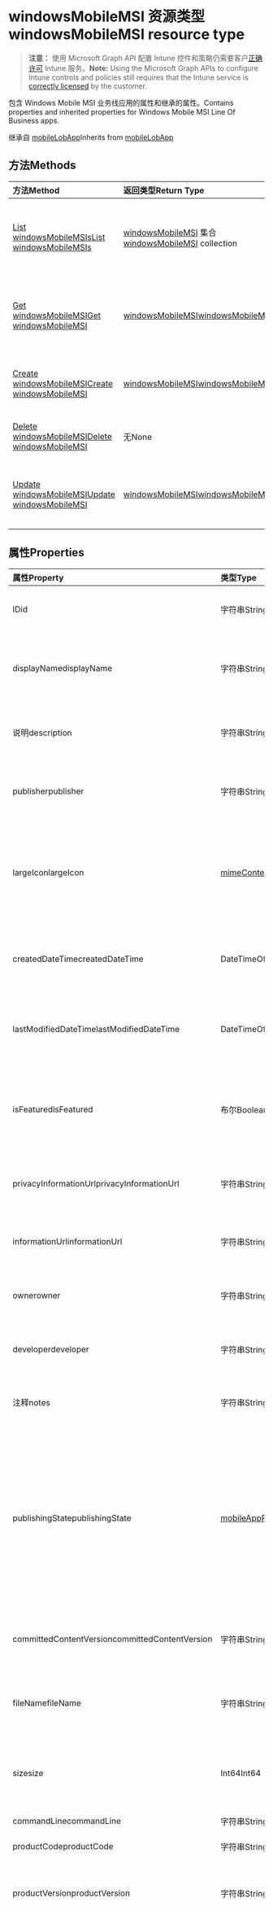 # <a name="windowsmobilemsi-resource-type"></a><span data-ttu-id="23085-101">windowsMobileMSI 资源类型</span><span class="sxs-lookup"><span data-stu-id="23085-101">windowsMobileMSI resource type</span></span>

> <span data-ttu-id="23085-102">**注意：** 使用 Microsoft Graph API 配置 Intune 控件和策略仍需要客户[正确许可](https://go.microsoft.com/fwlink/?linkid=839381) Intune 服务。</span><span class="sxs-lookup"><span data-stu-id="23085-102">**Note:** Using the Microsoft Graph APIs to configure Intune controls and policies still requires that the Intune service is [correctly licensed](https://go.microsoft.com/fwlink/?linkid=839381) by the customer.</span></span>

<span data-ttu-id="23085-103">包含 Windows Mobile MSI 业务线应用的属性和继承的属性。</span><span class="sxs-lookup"><span data-stu-id="23085-103">Contains properties and inherited properties for Windows Mobile MSI Line Of Business apps.</span></span>

<span data-ttu-id="23085-104">继承自 [mobileLobApp](../resources/intune_apps_mobilelobapp.md)</span><span class="sxs-lookup"><span data-stu-id="23085-104">Inherits from [mobileLobApp](../resources/intune_apps_mobilelobapp.md)</span></span>

## <a name="methods"></a><span data-ttu-id="23085-105">方法</span><span class="sxs-lookup"><span data-stu-id="23085-105">Methods</span></span>
|<span data-ttu-id="23085-106">方法</span><span class="sxs-lookup"><span data-stu-id="23085-106">Method</span></span>|<span data-ttu-id="23085-107">返回类型</span><span class="sxs-lookup"><span data-stu-id="23085-107">Return Type</span></span>|<span data-ttu-id="23085-108">说明</span><span class="sxs-lookup"><span data-stu-id="23085-108">Description</span></span>|
|:---|:---|:---|
|[<span data-ttu-id="23085-109">List windowsMobileMSIs</span><span class="sxs-lookup"><span data-stu-id="23085-109">List windowsMobileMSIs</span></span>](../api/intune_apps_windowsmobilemsi_list.md)|<span data-ttu-id="23085-110">[windowsMobileMSI](../resources/intune_apps_windowsmobilemsi.md) 集合</span><span class="sxs-lookup"><span data-stu-id="23085-110">[windowsMobileMSI](../resources/intune_apps_windowsmobilemsi.md) collection</span></span>|<span data-ttu-id="23085-111">列出 [windowsMobileMSI](../resources/intune_apps_windowsmobilemsi.md) 对象的属性和关系。</span><span class="sxs-lookup"><span data-stu-id="23085-111">List properties and relationships of the [windowsMobileMSI](../resources/intune_apps_windowsmobilemsi.md) objects.</span></span>|
|[<span data-ttu-id="23085-112">Get windowsMobileMSI</span><span class="sxs-lookup"><span data-stu-id="23085-112">Get windowsMobileMSI</span></span>](../api/intune_apps_windowsmobilemsi_get.md)|[<span data-ttu-id="23085-113">windowsMobileMSI</span><span class="sxs-lookup"><span data-stu-id="23085-113">windowsMobileMSI</span></span>](../resources/intune_apps_windowsmobilemsi.md)|<span data-ttu-id="23085-114">读取 [windowsMobileMSI](../resources/intune_apps_windowsmobilemsi.md) 对象的属性和关系。</span><span class="sxs-lookup"><span data-stu-id="23085-114">Read properties and relationships of the [windowsMobileMSI](../resources/intune_apps_windowsmobilemsi.md) object.</span></span>|
|[<span data-ttu-id="23085-115">Create windowsMobileMSI</span><span class="sxs-lookup"><span data-stu-id="23085-115">Create windowsMobileMSI</span></span>](../api/intune_apps_windowsmobilemsi_create.md)|[<span data-ttu-id="23085-116">windowsMobileMSI</span><span class="sxs-lookup"><span data-stu-id="23085-116">windowsMobileMSI</span></span>](../resources/intune_apps_windowsmobilemsi.md)|<span data-ttu-id="23085-117">创建新的 [windowsMobileMSI](../resources/intune_apps_windowsmobilemsi.md) 对象。</span><span class="sxs-lookup"><span data-stu-id="23085-117">Create a new [windowsMobileMSI](../resources/intune_apps_windowsmobilemsi.md) object.</span></span>|
|[<span data-ttu-id="23085-118">Delete windowsMobileMSI</span><span class="sxs-lookup"><span data-stu-id="23085-118">Delete windowsMobileMSI</span></span>](../api/intune_apps_windowsmobilemsi_delete.md)|<span data-ttu-id="23085-119">无</span><span class="sxs-lookup"><span data-stu-id="23085-119">None</span></span>|<span data-ttu-id="23085-120">删除 [windowsMobileMSI](../resources/intune_apps_windowsmobilemsi.md)。</span><span class="sxs-lookup"><span data-stu-id="23085-120">Deletes a [windowsMobileMSI](../resources/intune_apps_windowsmobilemsi.md).</span></span>|
|[<span data-ttu-id="23085-121">Update windowsMobileMSI</span><span class="sxs-lookup"><span data-stu-id="23085-121">Update windowsMobileMSI</span></span>](../api/intune_apps_windowsmobilemsi_update.md)|[<span data-ttu-id="23085-122">windowsMobileMSI</span><span class="sxs-lookup"><span data-stu-id="23085-122">windowsMobileMSI</span></span>](../resources/intune_apps_windowsmobilemsi.md)|<span data-ttu-id="23085-123">更新 [windowsMobileMSI](../resources/intune_apps_windowsmobilemsi.md) 对象的属性。</span><span class="sxs-lookup"><span data-stu-id="23085-123">Update the properties of a [windowsMobileMSI](../resources/intune_apps_windowsmobilemsi.md) object.</span></span>|

## <a name="properties"></a><span data-ttu-id="23085-124">属性</span><span class="sxs-lookup"><span data-stu-id="23085-124">Properties</span></span>
|<span data-ttu-id="23085-125">属性</span><span class="sxs-lookup"><span data-stu-id="23085-125">Property</span></span>|<span data-ttu-id="23085-126">类型</span><span class="sxs-lookup"><span data-stu-id="23085-126">Type</span></span>|<span data-ttu-id="23085-127">说明</span><span class="sxs-lookup"><span data-stu-id="23085-127">Description</span></span>|
|:---|:---|:---|
|<span data-ttu-id="23085-128">ID</span><span class="sxs-lookup"><span data-stu-id="23085-128">id</span></span>|<span data-ttu-id="23085-129">字符串</span><span class="sxs-lookup"><span data-stu-id="23085-129">String</span></span>|<span data-ttu-id="23085-130">实体的键。</span><span class="sxs-lookup"><span data-stu-id="23085-130">Key of the entity.</span></span> <span data-ttu-id="23085-131">继承自 [mobileApp](../resources/intune_apps_mobileapp.md)</span><span class="sxs-lookup"><span data-stu-id="23085-131">Inherited from [mobileApp](../resources/intune_apps_mobileapp.md)</span></span>|
|<span data-ttu-id="23085-132">displayName</span><span class="sxs-lookup"><span data-stu-id="23085-132">displayName</span></span>|<span data-ttu-id="23085-133">字符串</span><span class="sxs-lookup"><span data-stu-id="23085-133">String</span></span>|<span data-ttu-id="23085-134">管理员提供或导入的应用标题。</span><span class="sxs-lookup"><span data-stu-id="23085-134">The admin provided or imported title of the app.</span></span> <span data-ttu-id="23085-135">继承自 [mobileApp](../resources/intune_apps_mobileapp.md)</span><span class="sxs-lookup"><span data-stu-id="23085-135">Inherited from [mobileApp](../resources/intune_apps_mobileapp.md)</span></span>|
|<span data-ttu-id="23085-136">说明</span><span class="sxs-lookup"><span data-stu-id="23085-136">description</span></span>|<span data-ttu-id="23085-137">字符串</span><span class="sxs-lookup"><span data-stu-id="23085-137">String</span></span>|<span data-ttu-id="23085-138">应用的说明。</span><span class="sxs-lookup"><span data-stu-id="23085-138">The description of the app.</span></span> <span data-ttu-id="23085-139">继承自 [mobileApp](../resources/intune_apps_mobileapp.md)</span><span class="sxs-lookup"><span data-stu-id="23085-139">Inherited from [mobileApp](../resources/intune_apps_mobileapp.md)</span></span>|
|<span data-ttu-id="23085-140">publisher</span><span class="sxs-lookup"><span data-stu-id="23085-140">publisher</span></span>|<span data-ttu-id="23085-141">字符串</span><span class="sxs-lookup"><span data-stu-id="23085-141">String</span></span>|<span data-ttu-id="23085-142">应用的发布者。</span><span class="sxs-lookup"><span data-stu-id="23085-142">The publisher of the app.</span></span> <span data-ttu-id="23085-143">继承自 [mobileApp](../resources/intune_apps_mobileapp.md)</span><span class="sxs-lookup"><span data-stu-id="23085-143">Inherited from [mobileApp](../resources/intune_apps_mobileapp.md)</span></span>|
|<span data-ttu-id="23085-144">largeIcon</span><span class="sxs-lookup"><span data-stu-id="23085-144">largeIcon</span></span>|[<span data-ttu-id="23085-145">mimeContent</span><span class="sxs-lookup"><span data-stu-id="23085-145">mimeContent</span></span>](../resources/intune_shared_mimecontent.md)|<span data-ttu-id="23085-146">要显示在应用详细信息中并用于图标上传的大图标。</span><span class="sxs-lookup"><span data-stu-id="23085-146">The large icon, to be displayed in the app details and used for upload of the icon.</span></span> <span data-ttu-id="23085-147">继承自 [mobileApp](../resources/intune_apps_mobileapp.md)</span><span class="sxs-lookup"><span data-stu-id="23085-147">Inherited from [mobileApp](../resources/intune_apps_mobileapp.md)</span></span>|
|<span data-ttu-id="23085-148">createdDateTime</span><span class="sxs-lookup"><span data-stu-id="23085-148">createdDateTime</span></span>|<span data-ttu-id="23085-149">DateTimeOffset</span><span class="sxs-lookup"><span data-stu-id="23085-149">DateTimeOffset</span></span>|<span data-ttu-id="23085-150">创建应用的日期和时间。</span><span class="sxs-lookup"><span data-stu-id="23085-150">The date and time the app was created.</span></span> <span data-ttu-id="23085-151">继承自 [mobileApp](../resources/intune_apps_mobileapp.md)</span><span class="sxs-lookup"><span data-stu-id="23085-151">Inherited from [mobileApp](../resources/intune_apps_mobileapp.md)</span></span>|
|<span data-ttu-id="23085-152">lastModifiedDateTime</span><span class="sxs-lookup"><span data-stu-id="23085-152">lastModifiedDateTime</span></span>|<span data-ttu-id="23085-153">DateTimeOffset</span><span class="sxs-lookup"><span data-stu-id="23085-153">DateTimeOffset</span></span>|<span data-ttu-id="23085-154">上次修改应用的日期和时间。</span><span class="sxs-lookup"><span data-stu-id="23085-154">The date and time the app was last modified.</span></span> <span data-ttu-id="23085-155">继承自 [mobileApp](../resources/intune_apps_mobileapp.md)</span><span class="sxs-lookup"><span data-stu-id="23085-155">Inherited from [mobileApp](../resources/intune_apps_mobileapp.md)</span></span>|
|<span data-ttu-id="23085-156">isFeatured</span><span class="sxs-lookup"><span data-stu-id="23085-156">isFeatured</span></span>|<span data-ttu-id="23085-157">布尔</span><span class="sxs-lookup"><span data-stu-id="23085-157">Boolean</span></span>|<span data-ttu-id="23085-158">指示应用是否被管理员标记为特色的值。继承自 [mobileApp](../resources/intune_apps_mobileapp.md)</span><span class="sxs-lookup"><span data-stu-id="23085-158">The value indicating whether the app is marked as featured by the admin. Inherited from [mobileApp](../resources/intune_apps_mobileapp.md)</span></span>|
|<span data-ttu-id="23085-159">privacyInformationUrl</span><span class="sxs-lookup"><span data-stu-id="23085-159">privacyInformationUrl</span></span>|<span data-ttu-id="23085-160">字符串</span><span class="sxs-lookup"><span data-stu-id="23085-160">String</span></span>|<span data-ttu-id="23085-161">隐私声明 Url。</span><span class="sxs-lookup"><span data-stu-id="23085-161">The privacy statement Url.</span></span> <span data-ttu-id="23085-162">继承自 [mobileApp](../resources/intune_apps_mobileapp.md)</span><span class="sxs-lookup"><span data-stu-id="23085-162">Inherited from [mobileApp](../resources/intune_apps_mobileapp.md)</span></span>|
|<span data-ttu-id="23085-163">informationUrl</span><span class="sxs-lookup"><span data-stu-id="23085-163">informationUrl</span></span>|<span data-ttu-id="23085-164">字符串</span><span class="sxs-lookup"><span data-stu-id="23085-164">String</span></span>|<span data-ttu-id="23085-165">详细信息 Url。</span><span class="sxs-lookup"><span data-stu-id="23085-165">The more information Url.</span></span> <span data-ttu-id="23085-166">继承自 [mobileApp](../resources/intune_apps_mobileapp.md)</span><span class="sxs-lookup"><span data-stu-id="23085-166">Inherited from [mobileApp](../resources/intune_apps_mobileapp.md)</span></span>|
|<span data-ttu-id="23085-167">owner</span><span class="sxs-lookup"><span data-stu-id="23085-167">owner</span></span>|<span data-ttu-id="23085-168">字符串</span><span class="sxs-lookup"><span data-stu-id="23085-168">String</span></span>|<span data-ttu-id="23085-169">应用的所有者。</span><span class="sxs-lookup"><span data-stu-id="23085-169">The owner of the app.</span></span> <span data-ttu-id="23085-170">继承自 [mobileApp](../resources/intune_apps_mobileapp.md)</span><span class="sxs-lookup"><span data-stu-id="23085-170">Inherited from [mobileApp](../resources/intune_apps_mobileapp.md)</span></span>|
|<span data-ttu-id="23085-171">developer</span><span class="sxs-lookup"><span data-stu-id="23085-171">developer</span></span>|<span data-ttu-id="23085-172">字符串</span><span class="sxs-lookup"><span data-stu-id="23085-172">String</span></span>|<span data-ttu-id="23085-173">应用的开发者。</span><span class="sxs-lookup"><span data-stu-id="23085-173">The developer of the app.</span></span> <span data-ttu-id="23085-174">继承自 [mobileApp](../resources/intune_apps_mobileapp.md)</span><span class="sxs-lookup"><span data-stu-id="23085-174">Inherited from [mobileApp](../resources/intune_apps_mobileapp.md)</span></span>|
|<span data-ttu-id="23085-175">注释</span><span class="sxs-lookup"><span data-stu-id="23085-175">notes</span></span>|<span data-ttu-id="23085-176">字符串</span><span class="sxs-lookup"><span data-stu-id="23085-176">String</span></span>|<span data-ttu-id="23085-177">应用的备注。</span><span class="sxs-lookup"><span data-stu-id="23085-177">Notes for the app.</span></span> <span data-ttu-id="23085-178">继承自 [mobileApp](../resources/intune_apps_mobileapp.md)</span><span class="sxs-lookup"><span data-stu-id="23085-178">Inherited from [mobileApp](../resources/intune_apps_mobileapp.md)</span></span>|
|<span data-ttu-id="23085-179">publishingState</span><span class="sxs-lookup"><span data-stu-id="23085-179">publishingState</span></span>|[<span data-ttu-id="23085-180">mobileAppPublishingState</span><span class="sxs-lookup"><span data-stu-id="23085-180">mobileAppPublishingState</span></span>](../resources/intune_apps_mobileapppublishingstate.md)|<span data-ttu-id="23085-181">应用的发布状态。</span><span class="sxs-lookup"><span data-stu-id="23085-181">The publishing state for the app.</span></span> <span data-ttu-id="23085-182">除非应用已发布，否则无法分配应用。</span><span class="sxs-lookup"><span data-stu-id="23085-182">The app cannot be assigned unless the app is published.</span></span> <span data-ttu-id="23085-183">继承自 [mobileApp](../resources/intune_apps_mobileapp.md)。</span><span class="sxs-lookup"><span data-stu-id="23085-183">Inherited from [mobileApp](../resources/intune_apps_mobileapp.md)</span></span> <span data-ttu-id="23085-184">可取值为：`notPublished`、`processing`、`published`。</span><span class="sxs-lookup"><span data-stu-id="23085-184">Possible values are: `notPublished`, `processing`, `published`.</span></span>|
|<span data-ttu-id="23085-185">committedContentVersion</span><span class="sxs-lookup"><span data-stu-id="23085-185">committedContentVersion</span></span>|<span data-ttu-id="23085-186">字符串</span><span class="sxs-lookup"><span data-stu-id="23085-186">String</span></span>|<span data-ttu-id="23085-187">内部提交的内容版本。</span><span class="sxs-lookup"><span data-stu-id="23085-187">The internal committed content version.</span></span> <span data-ttu-id="23085-188">继承自 [mobileLobApp](../resources/intune_apps_mobilelobapp.md)</span><span class="sxs-lookup"><span data-stu-id="23085-188">Inherited from [mobileLobApp](../resources/intune_apps_mobilelobapp.md)</span></span>|
|<span data-ttu-id="23085-189">fileName</span><span class="sxs-lookup"><span data-stu-id="23085-189">fileName</span></span>|<span data-ttu-id="23085-190">字符串</span><span class="sxs-lookup"><span data-stu-id="23085-190">String</span></span>|<span data-ttu-id="23085-191">主 Lob 应用程序文件的名称。</span><span class="sxs-lookup"><span data-stu-id="23085-191">The name of the main Lob application file.</span></span> <span data-ttu-id="23085-192">继承自 [mobileLobApp](../resources/intune_apps_mobilelobapp.md)</span><span class="sxs-lookup"><span data-stu-id="23085-192">Inherited from [mobileLobApp](../resources/intune_apps_mobilelobapp.md)</span></span>|
|<span data-ttu-id="23085-193">size</span><span class="sxs-lookup"><span data-stu-id="23085-193">size</span></span>|<span data-ttu-id="23085-194">Int64</span><span class="sxs-lookup"><span data-stu-id="23085-194">Int64</span></span>|<span data-ttu-id="23085-195">总大小，包括所有已上传文件。</span><span class="sxs-lookup"><span data-stu-id="23085-195">The total size, including all uploaded files.</span></span> <span data-ttu-id="23085-196">继承自 [mobileLobApp](../resources/intune_apps_mobilelobapp.md)</span><span class="sxs-lookup"><span data-stu-id="23085-196">Inherited from [mobileLobApp](../resources/intune_apps_mobilelobapp.md)</span></span>|
|<span data-ttu-id="23085-197">commandLine</span><span class="sxs-lookup"><span data-stu-id="23085-197">commandLine</span></span>|<span data-ttu-id="23085-198">字符串</span><span class="sxs-lookup"><span data-stu-id="23085-198">String</span></span>|<span data-ttu-id="23085-199">命令行。</span><span class="sxs-lookup"><span data-stu-id="23085-199">The command line.</span></span>|
|<span data-ttu-id="23085-200">productCode</span><span class="sxs-lookup"><span data-stu-id="23085-200">productCode</span></span>|<span data-ttu-id="23085-201">字符串</span><span class="sxs-lookup"><span data-stu-id="23085-201">String</span></span>|<span data-ttu-id="23085-202">产品代码。</span><span class="sxs-lookup"><span data-stu-id="23085-202">The product code.</span></span>|
|<span data-ttu-id="23085-203">productVersion</span><span class="sxs-lookup"><span data-stu-id="23085-203">productVersion</span></span>|<span data-ttu-id="23085-204">字符串</span><span class="sxs-lookup"><span data-stu-id="23085-204">String</span></span>|<span data-ttu-id="23085-205">Windows Mobile MSI 业务线 (LoB) 应用的产品版本。</span><span class="sxs-lookup"><span data-stu-id="23085-205">The product version of Windows Mobile MSI Line of Business (LoB) app.</span></span>|
|<span data-ttu-id="23085-206">ignoreVersionDetection</span><span class="sxs-lookup"><span data-stu-id="23085-206">ignoreVersionDetection</span></span>|<span data-ttu-id="23085-207">布尔</span><span class="sxs-lookup"><span data-stu-id="23085-207">Boolean</span></span>|<span data-ttu-id="23085-208">控制应用的版本是否将用于检测安装在设备上的应用的布尔值。</span><span class="sxs-lookup"><span data-stu-id="23085-208">A boolean to control whether the app's version will be used to detect the app after it is installed on a device.</span></span> <span data-ttu-id="23085-209">对于使用自更新功能的 Windows Mobile MSI 业务线 (LoB) 应用，将此值设置为 true。</span><span class="sxs-lookup"><span data-stu-id="23085-209">Set this to true for Windows Mobile MSI Line of Business (LoB) apps that use a self update feature.</span></span>|

## <a name="relationships"></a><span data-ttu-id="23085-210">关系</span><span class="sxs-lookup"><span data-stu-id="23085-210">Relationships</span></span>
|<span data-ttu-id="23085-211">关系</span><span class="sxs-lookup"><span data-stu-id="23085-211">Relationship</span></span>|<span data-ttu-id="23085-212">类型</span><span class="sxs-lookup"><span data-stu-id="23085-212">Type</span></span>|<span data-ttu-id="23085-213">说明</span><span class="sxs-lookup"><span data-stu-id="23085-213">Description</span></span>|
|:---|:---|:---|
|<span data-ttu-id="23085-214">categories</span><span class="sxs-lookup"><span data-stu-id="23085-214">categories</span></span>|<span data-ttu-id="23085-215">[mobileAppCategory](../resources/intune_apps_mobileappcategory.md) 集合</span><span class="sxs-lookup"><span data-stu-id="23085-215">[mobileAppCategory](../resources/intune_apps_mobileappcategory.md) collection</span></span>|<span data-ttu-id="23085-216">此应用的类别列表。</span><span class="sxs-lookup"><span data-stu-id="23085-216">The list of categories for this app.</span></span> <span data-ttu-id="23085-217">继承自 [mobileApp](../resources/intune_apps_mobileapp.md)</span><span class="sxs-lookup"><span data-stu-id="23085-217">Inherited from [mobileApp](../resources/intune_apps_mobileapp.md)</span></span>|
|<span data-ttu-id="23085-218">assignments</span><span class="sxs-lookup"><span data-stu-id="23085-218">assignments</span></span>|<span data-ttu-id="23085-219">[mobileAppAssignment](../resources/intune_apps_mobileappassignment.md) 集合</span><span class="sxs-lookup"><span data-stu-id="23085-219">[mobileAppAssignment](../resources/intune_apps_mobileappassignment.md) collection</span></span>|<span data-ttu-id="23085-220">此移动应用的组分配的列表。</span><span class="sxs-lookup"><span data-stu-id="23085-220">The list of group assignments for this mobile app.</span></span> <span data-ttu-id="23085-221">继承自 [mobileApp](../resources/intune_apps_mobileapp.md)</span><span class="sxs-lookup"><span data-stu-id="23085-221">Inherited from [mobileApp](../resources/intune_apps_mobileapp.md)</span></span>|
|<span data-ttu-id="23085-222">contentVersions</span><span class="sxs-lookup"><span data-stu-id="23085-222">contentVersions</span></span>|<span data-ttu-id="23085-223">[mobileAppContent](../resources/intune_apps_mobileappcontent.md) 集合</span><span class="sxs-lookup"><span data-stu-id="23085-223">[mobileAppContent](../resources/intune_apps_mobileappcontent.md) collection</span></span>|<span data-ttu-id="23085-224">此应用的内容版本列表。</span><span class="sxs-lookup"><span data-stu-id="23085-224">The list of content versions for this app.</span></span> <span data-ttu-id="23085-225">继承自 [mobileLobApp](../resources/intune_apps_mobilelobapp.md)</span><span class="sxs-lookup"><span data-stu-id="23085-225">Inherited from [mobileLobApp](../resources/intune_apps_mobilelobapp.md)</span></span>|

## <a name="json-representation"></a><span data-ttu-id="23085-226">JSON 表示形式</span><span class="sxs-lookup"><span data-stu-id="23085-226">JSON Representation</span></span>
<span data-ttu-id="23085-227">下面是资源的 JSON 表示形式。</span><span class="sxs-lookup"><span data-stu-id="23085-227">Here is a JSON representation of the resource.</span></span>
<!--{
  "blockType": "resource",
  "baseType": "microsoft.graph.mobileLobApp",
  "keyProperty": "id",
  "@odata.type": "microsoft.graph.windowsMobileMSI"
}-->
``` json
{
  "@odata.type": "#microsoft.graph.windowsMobileMSI",
  "id": "String (identifier)",
  "displayName": "String",
  "description": "String",
  "publisher": "String",
  "largeIcon": {
    "@odata.type": "microsoft.graph.mimeContent",
    "type": "String",
    "value": "binary"
  },
  "createdDateTime": "String (timestamp)",
  "lastModifiedDateTime": "String (timestamp)",
  "isFeatured": true,
  "privacyInformationUrl": "String",
  "informationUrl": "String",
  "owner": "String",
  "developer": "String",
  "notes": "String",
  "publishingState": "String",
  "committedContentVersion": "String",
  "fileName": "String",
  "size": 1024,
  "commandLine": "String",
  "productCode": "String",
  "productVersion": "String",
  "ignoreVersionDetection": true
}
```








